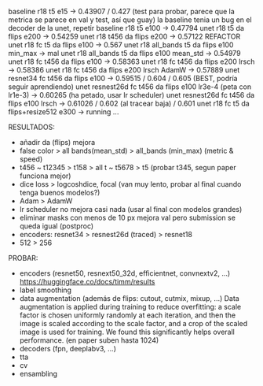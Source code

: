 baseline r18 t5 e15 -> 0.43907 / 0.427 (test para probar, parece que la metrica se parece en val y test, así que guay)
la baseline tenia un bug en el decoder de la unet, repetir
baseline r18 t5 e100 -> 0.47794
unet r18 t5 da flips e200 -> 0.54259
unet r18 t456 da flips e200 -> 0.57122
REFACTOR
unet r18 fc t5 da flips e100 -> 0.567
unet r18 all_bands t5 da flips e100 min_max -> mal
unet r18 all_bands t5 da flips e100 mean_std -> 0.54979
unet r18 fc t456 da flips e100 -> 0.58363
unet r18 fc t456 da flips e200 lrsch -> 0.58386 
unet r18 fc t456 da flips e200 lrsch AdamW -> 0.57889
unet resnet34 fc t456 da flips e100  -> 0.59515 / 0.604 / 0.605 (BEST, podría seguir aprendiendo)
unet resnest26d fc t456 da flips e100 lr3e-4 (peta con lr1e-3) -> 0.60265 (ha petado, usar lr scheduler)
unet resnest26d fc t456 da flips e100 lrsch -> 0.61026 / 0.602 (al tracear baja) / 0.601
unet r18 fc t5 da flips+resize512 e300 -> running ...


RESULTADOS:

- añadir da (flips) mejora
- false color > all bands(mean_std) > all_bands (min_max) (metric & speed)
- t456 ~ t12345 > t158 > all t ~ t5678 > t5 (probar t345, segun paper funciona mejor)
- dice loss > logcoshdice, focal (van muy lento, probar al final cuando tenga buenos modelos?)
- Adam > AdamW
- lr scheduler no mejora casi nada (usar al final con modelos grandes)
- eliminar masks con menos de 10 px mejora val pero submission se queda igual (postproc)
- encoders: resnet34 > resnest26d (traced) > resnet18
- 512 > 256 

PROBAR:

- encoders (resnet50, resnext50_32d, efficientnet, convnextv2, ...) https://huggingface.co/docs/timm/results
- label smoothing
- data augmentation (además de flips: cutout, cutmix, mixup, ...)
    Data augmentation is applied during training to reduce overfitting:
    a scale factor is chosen uniformly randomly at each iteration,
    and then the image is scaled according to the scale factor, and
    a crop of the scaled image is used for training. We found this
    significantly helps overall performance. (en paper suben hasta 1024)
- decoders (fpn, deeplabv3, ...)
- tta
- cv
- ensambling


